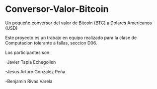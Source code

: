 # Conversor-Valor-Bitcoin
Un pequeño conversor del valor de Bitcoin (BTC) a Dolares Americanos (USD)

Este proyecto es un trabajo en equipo realizado para la clase de Computacion tolerante a fallas, seccion D06.

Los participantes son:

  -Javier Tapia Echegollen
  
  -Jesus Arturo Gonzalez Peña
  
  -Benjamin Rivas Varela
